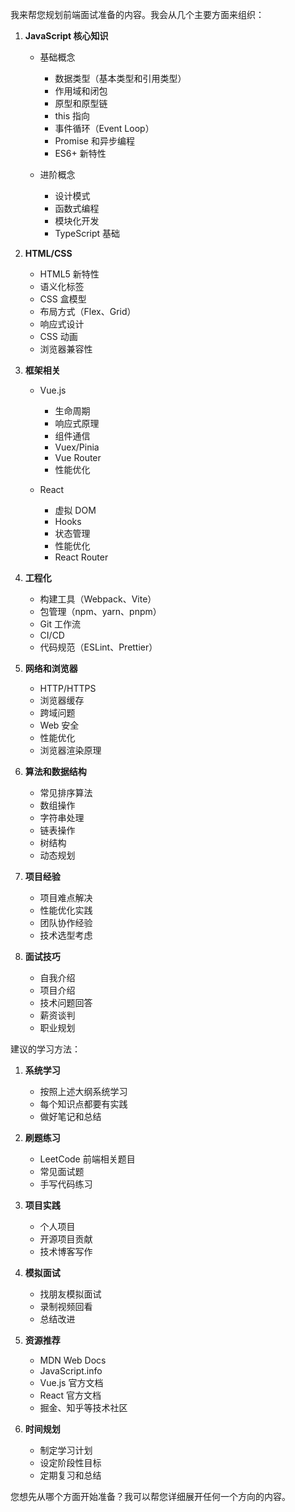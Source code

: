 我来帮您规划前端面试准备的内容。我会从几个主要方面来组织：

1. **JavaScript 核心知识**
   - 基础概念
     - 数据类型（基本类型和引用类型）
     - 作用域和闭包
     - 原型和原型链
     - this 指向
     - 事件循环（Event Loop）
     - Promise 和异步编程
     - ES6+ 新特性

   - 进阶概念
     - 设计模式
     - 函数式编程
     - 模块化开发
     - TypeScript 基础

2. **HTML/CSS**
   - HTML5 新特性
   - 语义化标签
   - CSS 盒模型
   - 布局方式（Flex、Grid）
   - 响应式设计
   - CSS 动画
   - 浏览器兼容性

3. **框架相关**
   - Vue.js
     - 生命周期
     - 响应式原理
     - 组件通信
     - Vuex/Pinia
     - Vue Router
     - 性能优化

   - React
     - 虚拟 DOM
     - Hooks
     - 状态管理
     - 性能优化
     - React Router

4. **工程化**
   - 构建工具（Webpack、Vite）
   - 包管理（npm、yarn、pnpm）
   - Git 工作流
   - CI/CD
   - 代码规范（ESLint、Prettier）

5. **网络和浏览器**
   - HTTP/HTTPS
   - 浏览器缓存
   - 跨域问题
   - Web 安全
   - 性能优化
   - 浏览器渲染原理

6. **算法和数据结构**
   - 常见排序算法
   - 数组操作
   - 字符串处理
   - 链表操作
   - 树结构
   - 动态规划

7. **项目经验**
   - 项目难点解决
   - 性能优化实践
   - 团队协作经验
   - 技术选型考虑

8. **面试技巧**
   - 自我介绍
   - 项目介绍
   - 技术问题回答
   - 薪资谈判
   - 职业规划

建议的学习方法：

1. **系统学习**
   - 按照上述大纲系统学习
   - 每个知识点都要有实践
   - 做好笔记和总结

2. **刷题练习**
   - LeetCode 前端相关题目
   - 常见面试题
   - 手写代码练习

3. **项目实践**
   - 个人项目
   - 开源项目贡献
   - 技术博客写作

4. **模拟面试**
   - 找朋友模拟面试
   - 录制视频回看
   - 总结改进

5. **资源推荐**
   - MDN Web Docs
   - JavaScript.info
   - Vue.js 官方文档
   - React 官方文档
   - 掘金、知乎等技术社区

6. **时间规划**
   - 制定学习计划
   - 设定阶段性目标
   - 定期复习和总结

您想先从哪个方面开始准备？我可以帮您详细展开任何一个方向的内容。

